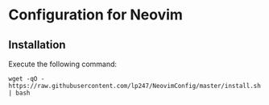# Configuration for Neovim
## Installation
Execute the following command:
```
wget -qO - https://raw.githubusercontent.com/lp247/NeovimConfig/master/install.sh | bash
```
